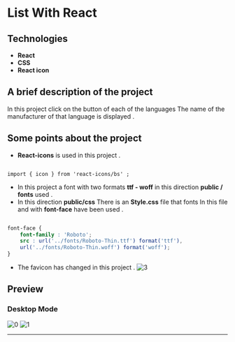 # List With React

## Technologies

- **React**
- **CSS**
- **React icon**

## A brief description of the project

In this project click on the button of each of the languages
The name of the manufacturer of that language is displayed .

## Some points about the project

- **React-icons** is used in this project .

```JSX

import { icon } from 'react-icons/bs' ;

```
- In this project a font with two formats **ttf - woff** in this direction **public / fonts** used .
- In this direction **public/css** There is an **Style.css** file
that fonts In this file and with **font-face** have been used .

```Css

font-face {
    font-family : 'Roboto';
    src : url('../fonts/Roboto-Thin.ttf') format('ttf'),
    url('../fonts/Roboto-Thin.woff') format('woff');
}

```

- The favicon has changed in this project .
![3](https://user-images.githubusercontent.com/100797809/180575619-77c0834c-e646-4371-8f1c-5fc18961f225.png)

## Preview

### Desktop Mode

![0](https://user-images.githubusercontent.com/100797809/180575604-ac7988e1-e04a-47de-8009-45e466d75910.png)
![1](https://user-images.githubusercontent.com/100797809/180575611-a62d4662-0a79-4a86-b16b-7ceae5cef3c5.png)

---
